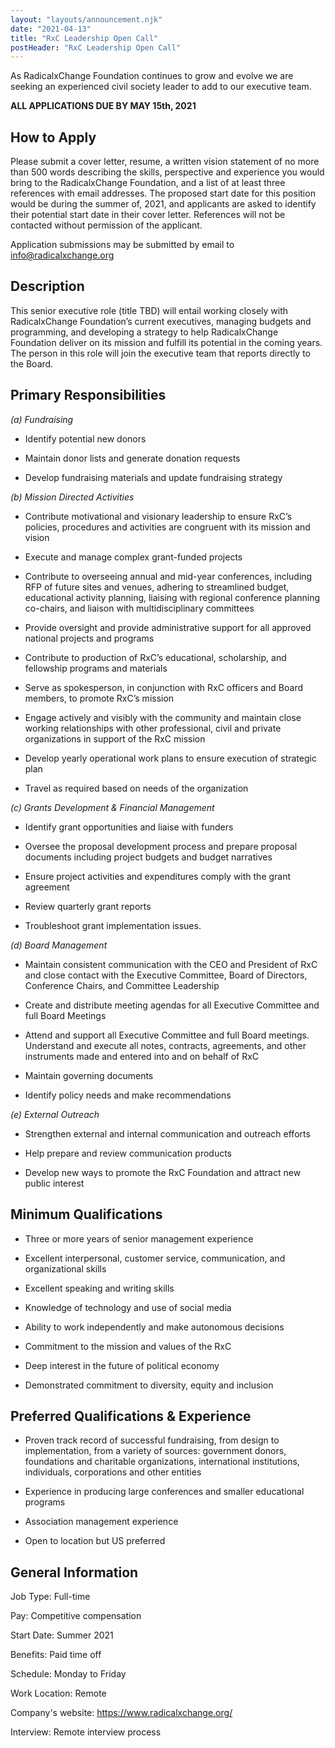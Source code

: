 ```yaml
---
layout: "layouts/announcement.njk"
date: "2021-04-13"
title: "RxC Leadership Open Call"
postHeader: "RxC Leadership Open Call"
---
```


As RadicalxChange Foundation continues to grow and evolve we are seeking an experienced civil society leader to add to our executive team.

**ALL APPLICATIONS DUE BY MAY 15th, 2021**

## How to Apply

Please submit a cover letter, resume, a written vision statement of no more than 500 words describing the skills, perspective and experience you would bring to the RadicalxChange Foundation, and a list of at least three references with email addresses. The proposed start date for this position would be during the summer of, 2021, and applicants are asked to identify their potential start date in their cover letter. References will not be contacted without permission of the applicant.

Application submissions may be submitted by email to [info@radicalxchange.org](mailto:info@radicalxchange.org)

## Description

This senior executive role (title TBD) will entail working closely with RadicalxChange Foundation’s current executives, managing budgets and programming, and developing a strategy to help RadicalxChange Foundation deliver on its mission and fulfill its potential in the coming years.  The person in this role will join the executive team that reports directly to the Board.

## Primary Responsibilities

*(a) Fundraising*

- Identify potential new donors

- Maintain donor lists and generate donation requests

- Develop fundraising materials and update fundraising strategy

*(b) Mission Directed Activities*

-  Contribute motivational and visionary leadership to ensure RxC’s policies, procedures and activities are congruent with its mission and vision

- Execute and manage complex grant-funded projects

- Contribute to overseeing annual and mid-year conferences, including RFP of future sites and venues, adhering to streamlined budget, educational activity planning, liaising with regional conference planning co-chairs, and liaison with multidisciplinary committees

- Provide oversight and provide administrative support for all approved national projects and programs

- Contribute to production of RxC’s educational, scholarship, and fellowship programs and materials

- Serve as spokesperson, in conjunction with RxC officers and Board members, to promote RxC’s mission

- Engage actively and visibly with the community and maintain close working relationships with other professional, civil and private organizations in support of the RxC mission

- Develop yearly operational work plans to ensure execution of strategic plan

- Travel as required based on needs of the organization

*(c) Grants Development & Financial Management*

- Identify grant opportunities and liaise with funders

- Oversee the proposal development process and prepare proposal documents including project budgets and budget narratives

- Ensure project activities and expenditures comply with the grant agreement

- Review quarterly grant reports

- Troubleshoot grant implementation issues.

*(d) Board Management*

- Maintain consistent communication with the CEO and President of RxC and close contact with the Executive Committee, Board of Directors, Conference Chairs, and Committee Leadership

- Create and distribute meeting agendas for all Executive Committee and full Board Meetings

- Attend and support all Executive Committee and full Board meetings. Understand and execute all notes, contracts, agreements, and other instruments made and entered into and on behalf of RxC

- Maintain governing documents

- Identify policy needs and make recommendations

*(e) External Outreach*

- Strengthen external and internal communication and outreach efforts

- Help prepare and review communication products

- Develop new ways to promote the RxC Foundation and attract new public interest

## Minimum Qualifications

- Three or more years of senior management experience

- Excellent interpersonal, customer service, communication, and organizational skills

- Excellent speaking and writing skills

- Knowledge of technology and use of social media

- Ability to work independently and make autonomous decisions

- Commitment to the mission and values of the RxC

- Deep interest in the future of political economy

- Demonstrated commitment to diversity, equity and inclusion

## Preferred Qualifications & Experience

- Proven track record of successful fundraising, from design to implementation, from a variety of sources: government donors, foundations and charitable organizations, international institutions, individuals, corporations and other entities

- Experience in producing large conferences and smaller educational programs

- Association management experience

- Open to location but US preferred

## General Information

Job Type: Full-time

Pay: Competitive compensation

Start Date: Summer 2021

Benefits: Paid time off

Schedule: Monday to Friday

Work Location: Remote

Company's website: https://www.radicalxchange.org/

Interview: Remote interview process
